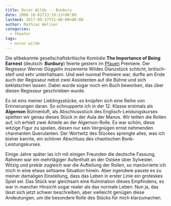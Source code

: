 ```yaml
---
title: Oscar Wilde -- Bunbury
date: 2006-10-01T13:19:13+00:00
lastmod: 2017-09-17T21:08:00+00:00
author: Mathias Wellner
categories:
  - theater
tags:
  - oscar wilde
---
```

Die altbekannte gesellschaftskritische Komödie **The Importance of Being Earnest** (deutsch: **Bunbury**) feierte gestern im [Pfauen](http://www.schauspielhaus.ch/home) Premiere. Der Regisseur Werner Düggelin inszenierte Wildes Glanzstück schlicht, britisch-steif und sehr unterhaltsam. Und weil nunmal Premiere war, durfte am Ende auch der Regisseur nebst zwei Assistenten auf die Bühne und sich beklatschen lassen. Dabei wurde sogar noch ein Buch beworben, das über diesen Regisseur geschrieben wurde.

Es ist eins meiner Lieblingsstücke, es knüpfen sich eine Reihe von Erinnerungen daran. So schnupperte ich in der 12. Klasse erstmals als **Algernon** Bühnenluft, als Abschlussstück des Englisch-Leistungskurses spielten wir genau dieses Stück in der Aula der Manos. Wir teilten die Rollen auf, ich erhielt zwei Anteile an der Algernon-Rolle. Es war schön, diese witzige Figur zu spielen, diesen nur sein Vergnügen ernst nehmenden charmanten Querulanten. Der Wortwitz des Stückes sprengte alles, was ich bisher kannte, ein schöner Abschluss des chaotischen Bonk-Leistungskurses.

Einige Jahre später las ich mit einigen Freunden die deutsche Fassung, Rahmen war ein mehrtägiger Aufenthalt an der Ostsee über Sylvester. Witzig und prekär zugleich war die Aufteilung der Rollen, so manövrierte ich mich in eine etwas seltsame Situation hinein. Aber irgendwie passte es zu meiner damaligen Einstellung, dass das Leben in erster Linie ein groteskes Spiel sei. Das Stück war gleichsam eine Kulmination dieses Empfindens, es war in mancher Hinsicht sogar realer als das normale Leben. Nun ja, das lässt sich jetzt schwer beschreiben, aber vielleicht genügen diese Andeutungen, um die besondere Rolle des Stücks für mich klarzumachen.